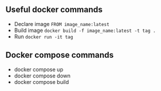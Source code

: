 ## Useful docker commands


- Declare image
        `FROM image_name:latest`
- Build image
        `docker build -f image_name:latest -t tag .`
- Run
        `docker run -it tag`


## Docker compose commands

- docker compose up
- docker compose down
- docker compose build